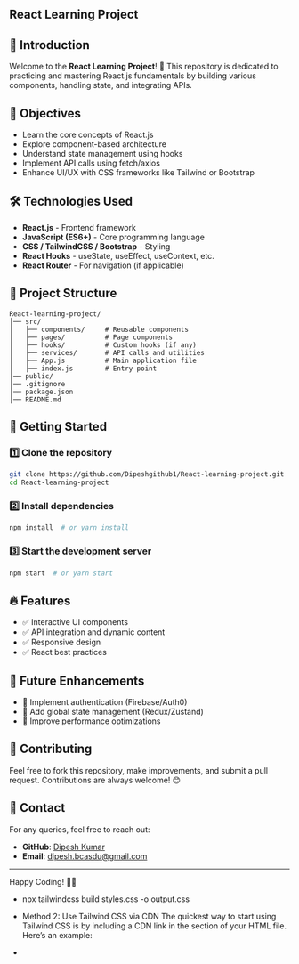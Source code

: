 ## React Learning Project


## 📌 Introduction


Welcome to the **React Learning Project**! 🚀 This repository is dedicated to practicing and mastering React.js fundamentals by building various components, handling state, and integrating APIs.


## 🎯 Objectives

- Learn the core concepts of React.js
- Explore component-based architecture
- Understand state management using hooks
- Implement API calls using fetch/axios
- Enhance UI/UX with CSS frameworks like Tailwind or Bootstrap

## 🛠️ Technologies Used

- **React.js** - Frontend framework
- **JavaScript (ES6+)** - Core programming language
- **CSS / TailwindCSS / Bootstrap** - Styling
- **React Hooks** - useState, useEffect, useContext, etc.
- **React Router** - For navigation (if applicable)

## 📂 Project Structure


```
React-learning-project/
│── src/
│   ├── components/     # Reusable components
│   ├── pages/          # Page components
│   ├── hooks/          # Custom hooks (if any)
│   ├── services/       # API calls and utilities
│   ├── App.js          # Main application file
│   ├── index.js        # Entry point
│── public/
│── .gitignore
│── package.json
│── README.md
```

## 🚀 Getting Started

### 1️⃣ Clone the repository

```sh
git clone https://github.com/Dipeshgithub1/React-learning-project.git
cd React-learning-project
```

### 2️⃣ Install dependencies

```sh
npm install  # or yarn install
```

### 3️⃣ Start the development server
```sh
npm start  # or yarn start
```

## 🔥 Features
- ✅ Interactive UI components
- ✅ API integration and dynamic content
- ✅ Responsive design
- ✅ React best practices

## 📜 Future Enhancements
- 🔹 Implement authentication (Firebase/Auth0)
- 🔹 Add global state management (Redux/Zustand)
- 🔹 Improve performance optimizations

## 🤝 Contributing
Feel free to fork this repository, make improvements, and submit a pull request. Contributions are always welcome! 😊

## 📧 Contact
For any queries, feel free to reach out:
- **GitHub**: [Dipesh Kumar](https://github.com/Dipeshgithub1)
- **Email**: dipesh.bcasdu@gmail.com

---

Happy Coding! 🚀🎉

- npx tailwindcss build styles.css -o output.css

- Method 2: Use Tailwind CSS via CDN
The quickest way to start using Tailwind CSS is by including a CDN link in the <head> section of your HTML file. Here’s an example:

- <link href=”https://unpkg.com/tailwindcss@^2/dist/tailwind.min.css” rel=”stylesheet”>
